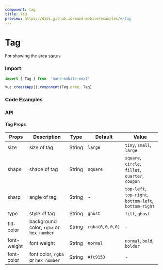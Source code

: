 ```yaml
---
component: tag
title: Tag
preview: https://didi.github.io/mand-mobile/examples/#/tag
---
```


# Tag


For showing the area status 

### Import

```javascript
import { Tag } from  'mand-mobile-next'

Vue.createApp().component(Tag.name, Tag)
```

### Code Examples

<demo-wrapper
  src="src/packages/tag/demo"
  :demos="demos"
/>

<script setup>
const demos = import.meta.globEager('../../../src/packages/tag/demo/demo*.vue')
</script>

<!-- DEMO -->

### API

#### Tag Props
| Props | Description | Type | Default | Value |
|----|-----|------|------|------|
|size| size of tag  |String|`large`|`tiny`, `small`, `large`|
|shape| shape of tag |String|`square`|`square`, `circle`, `fillet`, `quarter`, `coupon`|
|sharp|angle of tag|String|-|`top-left`, `top-right`, `bottom-left`, `bottom-right`|
|type| style of tag |String|`ghost`|`fill`, `ghost`|
|fill-color| background color, `rgba` or `hex number`|String|`rgba(0,0,0,0)`|-|
|font-weight| font weight |String|`normal`|`normal`, `bold`, `bolder`|
|font-color| font color, `rgba` or `hex number`|String|`#fc9153`|-|
